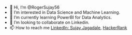 - 👋 Hi, I’m @RogerSujay56
- 👀 I’m interested in Data Science and Machine Learning.
- 🌱 I’m currently learning PowerBI for Data Analytics.
- 💞️ I’m looking to collaborate on Linkedin.
- 📫 How to reach me [LinkedIn: Sujay Jagadale](https://www.linkedin.com/in/sujay-jagadale/),  [HackerRank](https://www.hackerrank.com/jagadalesujay)



